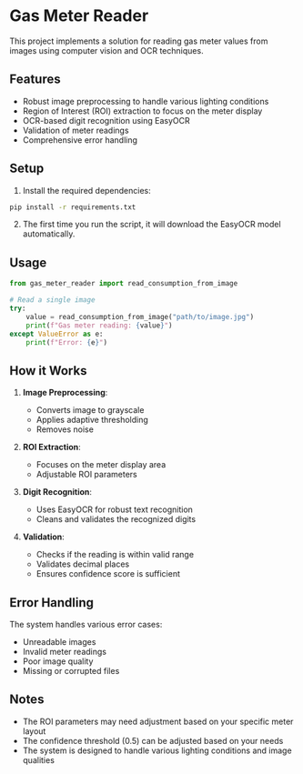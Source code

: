 # Gas Meter Reader

This project implements a solution for reading gas meter values from images using computer vision and OCR techniques.

## Features

- Robust image preprocessing to handle various lighting conditions
- Region of Interest (ROI) extraction to focus on the meter display
- OCR-based digit recognition using EasyOCR
- Validation of meter readings
- Comprehensive error handling

## Setup

1. Install the required dependencies:

```bash
pip install -r requirements.txt
```

2. The first time you run the script, it will download the EasyOCR model automatically.

## Usage

```python
from gas_meter_reader import read_consumption_from_image

# Read a single image
try:
    value = read_consumption_from_image("path/to/image.jpg")
    print(f"Gas meter reading: {value}")
except ValueError as e:
    print(f"Error: {e}")
```

## How it Works

1. **Image Preprocessing**:

   - Converts image to grayscale
   - Applies adaptive thresholding
   - Removes noise

2. **ROI Extraction**:

   - Focuses on the meter display area
   - Adjustable ROI parameters

3. **Digit Recognition**:

   - Uses EasyOCR for robust text recognition
   - Cleans and validates the recognized digits

4. **Validation**:
   - Checks if the reading is within valid range
   - Validates decimal places
   - Ensures confidence score is sufficient

## Error Handling

The system handles various error cases:

- Unreadable images
- Invalid meter readings
- Poor image quality
- Missing or corrupted files

## Notes

- The ROI parameters may need adjustment based on your specific meter layout
- The confidence threshold (0.5) can be adjusted based on your needs
- The system is designed to handle various lighting conditions and image qualities
